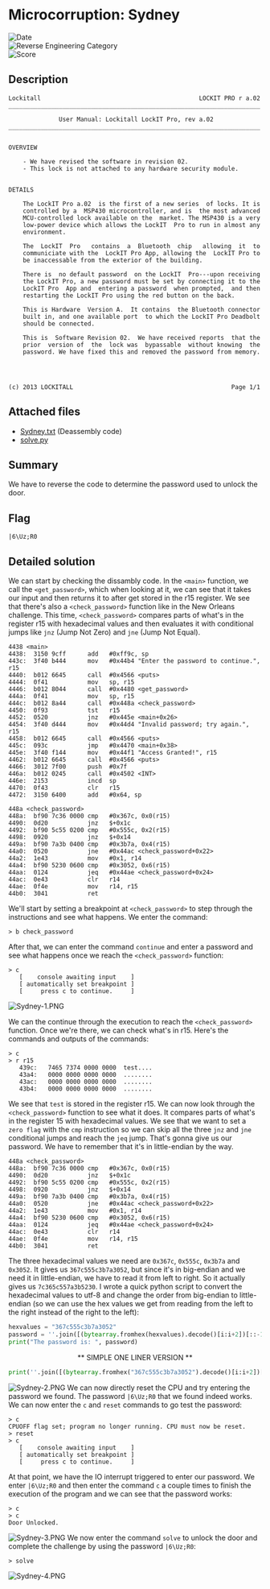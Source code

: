 # Microcorruption: Sydney
![Date](https://img.shields.io/badge/Date-July%2020th%202021-brightgreen)  
![Reverse Engineering Category](https://img.shields.io/badge/Category-Reverse_Engineering-lightgrey.svg)\
![Score](https://img.shields.io/badge/Score-15-blue.svg)

## Description
```
Lockitall                                            LOCKIT PRO r a.02
______________________________________________________________________

              User Manual: Lockitall LockIT Pro, rev a.02              
______________________________________________________________________


OVERVIEW

    - We have revised the software in revision 02.
    - This lock is not attached to any hardware security module.


DETAILS

    The LockIT Pro a.02  is the first of a new series  of locks. It is
    controlled by a  MSP430 microcontroller, and is  the most advanced
    MCU-controlled lock available on the  market. The MSP430 is a very
    low-power device which allows the LockIT  Pro to run in almost any
    environment.

    The  LockIT  Pro   contains  a  Bluetooth  chip   allowing  it  to
    communiciate with the  LockIT Pro App, allowing the  LockIT Pro to
    be inaccessable from the exterior of the building.

    There is  no default password  on the LockIT  Pro---upon receiving
    the LockIT Pro, a new password must be set by connecting it to the
    LockIT Pro  App and  entering a password  when prompted,  and then
    restarting the LockIT Pro using the red button on the back.
    
    This is Hardware  Version A.  It contains  the Bluetooth connector
    built in, and one available port  to which the LockIT Pro Deadbolt
    should be connected.

    This is  Software Revision 02.  We have received reports  that the
    prior  version of  the  lock was  bypassable  without knowing  the
    password. We have fixed this and removed the password from memory.

    


(c) 2013 LOCKITALL                                            Page 1/1
```

## Attached files
- [Sydney.txt](Sydney.txt) (Deassembly code)
- [solve.py](solve.py)

## Summary
We have to reverse the code to determine the password used to unlock the door.

## Flag
```
|6\Uz;R0
```

## Detailed solution
We can start by checking the dissambly code. In the `<main>` function, we call the `<get_password>`, which when looking at it, we can see that it takes our input and then returns it to after get stored in the r15 register. We see that there's also a `<check_password>` function like in the New Orleans challenge. This time, `<check_password>` compares parts of what's in the register r15 with hexadecimal values and then evaluates it with conditional jumps like `jnz` (Jump Not Zero) and `jne` (Jump Not Equal). 
```
4438 <main>
4438:  3150 9cff      add	#0xff9c, sp
443c:  3f40 b444      mov	#0x44b4 "Enter the password to continue.", r15
4440:  b012 6645      call	#0x4566 <puts>
4444:  0f41           mov	sp, r15
4446:  b012 8044      call	#0x4480 <get_password>
444a:  0f41           mov	sp, r15
444c:  b012 8a44      call	#0x448a <check_password>
4450:  0f93           tst	r15
4452:  0520           jnz	#0x445e <main+0x26>
4454:  3f40 d444      mov	#0x44d4 "Invalid password; try again.", r15
4458:  b012 6645      call	#0x4566 <puts>
445c:  093c           jmp	#0x4470 <main+0x38>
445e:  3f40 f144      mov	#0x44f1 "Access Granted!", r15
4462:  b012 6645      call	#0x4566 <puts>
4466:  3012 7f00      push	#0x7f
446a:  b012 0245      call	#0x4502 <INT>
446e:  2153           incd	sp
4470:  0f43           clr	r15
4472:  3150 6400      add	#0x64, sp
```
```
448a <check_password>
448a:  bf90 7c36 0000 cmp	#0x367c, 0x0(r15)
4490:  0d20           jnz	$+0x1c
4492:  bf90 5c55 0200 cmp	#0x555c, 0x2(r15)
4498:  0920           jnz	$+0x14
449a:  bf90 7a3b 0400 cmp	#0x3b7a, 0x4(r15)
44a0:  0520           jne	#0x44ac <check_password+0x22>
44a2:  1e43           mov	#0x1, r14
44a4:  bf90 5230 0600 cmp	#0x3052, 0x6(r15)
44aa:  0124           jeq	#0x44ae <check_password+0x24>
44ac:  0e43           clr	r14
44ae:  0f4e           mov	r14, r15
44b0:  3041           ret
```
We'll start by setting a breakpoint at `<check_password>` to step through the instructions and see what happens. We enter the command:
```
> b check_password
```

After that, we can enter the command `continue` and enter a password and see what happens once we reach the `<check_password>` function:
```
> c
   [    console awaiting input    ]
   [ automatically set breakpoint ]
   [     press c to continue.     ]
```
![Sydney-1.PNG](images/Sydney-1.PNG)

We can the continue through the execution to reach the `<check_password>` function. Once we're there, we can check what's in r15. Here's the commands and outputs of the commands:
```
> c
> r r15
   439c:   7465 7374 0000 0000  test....
   43a4:   0000 0000 0000 0000  ........
   43ac:   0000 0000 0000 0000  ........
   43b4:   0000 0000 0000 0000  ........
```
We see that `test` is stored in the register r15. We can now look through the `<check_password>` function to see what it does. It compares parts of what's in the register 15 with hexadecimal values. We see that we want to set a `zero flag` with the `cmp` instruction so we can skip all the three `jnz` and `jne` conditional jumps and reach the `jeq` jump. That's gonna give us our password. We have to remember that it's in little-endian by the way.
```
448a <check_password>
448a:  bf90 7c36 0000 cmp	#0x367c, 0x0(r15)
4490:  0d20           jnz	$+0x1c
4492:  bf90 5c55 0200 cmp	#0x555c, 0x2(r15)
4498:  0920           jnz	$+0x14
449a:  bf90 7a3b 0400 cmp	#0x3b7a, 0x4(r15)
44a0:  0520           jne	#0x44ac <check_password+0x22>
44a2:  1e43           mov	#0x1, r14
44a4:  bf90 5230 0600 cmp	#0x3052, 0x6(r15)
44aa:  0124           jeq	#0x44ae <check_password+0x24>
44ac:  0e43           clr	r14
44ae:  0f4e           mov	r14, r15
44b0:  3041           ret
```
The three hexadecimal values we need are `0x367c`, `0x555c`, `0x3b7a` and `0x3052`. It gives us `367c555c3b7a3052`, but since it's in big-endian and we need it in little-endian, we have to read it from left to right. So it actually gives us `7c365c557a3b5230`. I wrote a quick python script to convert the hexadecimal values to utf-8 and change the order from big-endian to little-endian (so we can use the hex values we get from reading from the left to the right instead of the right to the left):
``` python
hexvalues = "367c555c3b7a3052"
password = ''.join([(bytearray.fromhex(hexvalues).decode()[i:i+2])[::-1] for i in range(0, len(bytearray.fromhex(hexvalues).decode()), 2)])
print("The password is: ", password)
```
<p style="width:100%;text-align:center;">** SIMPLE ONE LINER VERSION **</p>

``` python
print(''.join([(bytearray.fromhex("367c555c3b7a3052").decode()[i:i+2])[::-1] for i in range(0, len(bytearray.fromhex("367c555c3b7a3052").decode()), 2)]))
```
![Sydney-2.PNG](images/Sydney-2.PNG)
We can now directly reset the CPU and try entering the password we found. The password `|6\Uz;R0` that we found indeed works. We can now enter the `c` and `reset` commands to go test the password:
```
> c
CPUOFF flag set; program no longer running. CPU must now be reset.
> reset
> c
   [    console awaiting input    ]
   [ automatically set breakpoint ]
   [     press c to continue.     ]
```
At that point, we have the IO interrupt triggered to enter our password. We enter `|6\Uz;R0` and then enter the command `c` a couple times to finish the execution of the program and we can see that the password works:
```
> c
> c
Door Unlocked.
```
![Sydney-3.PNG](images/Sydney-3.PNG)
We now enter the command `solve` to unlock the door and complete the challenge by using the password `|6\Uz;R0`:
```
> solve
```
![Sydney-4.PNG](images/Sydney-4.PNG)
